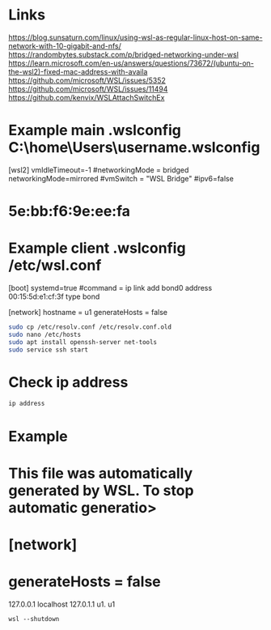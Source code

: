 # Links
https://blog.sunsaturn.com/linux/using-wsl-as-regular-linux-host-on-same-network-with-10-gigabit-and-nfs/
https://randombytes.substack.com/p/bridged-networking-under-wsl
https://learn.microsoft.com/en-us/answers/questions/73672/(ubuntu-on-the-wsl2)-fixed-mac-address-with-availa
https://github.com/microsoft/WSL/issues/5352
https://github.com/microsoft/WSL/issues/11494
https://github.com/kenvix/WSLAttachSwitchEx

# Example main .wslconfig C:\home\Users\username\.wslconfig 
[wsl2]
vmIdleTimeout=-1
#networkingMode = bridged
networkingMode=mirrored
#vmSwitch = "WSL Bridge"
#ipv6=false


# 5e:bb:f6:9e:ee:fa

# Example client .wslconfig /etc/wsl.conf
[boot]
systemd=true
#command = ip link add bond0 address 00:15:5d:e1:cf:3f type bond

[network]
hostname = u1
generateHosts = false

```bash
sudo cp /etc/resolv.conf /etc/resolv.conf.old
sudo nano /etc/hosts
sudo apt install openssh-server net-tools
sudo service ssh start
```

# Check ip address
```bash
ip address
```

# Example
# This file was automatically generated by WSL. To stop automatic generatio>
# [network]
# generateHosts = false
127.0.0.1       localhost
127.0.1.1       u1.     u1

```ps
wsl --shutdown
```